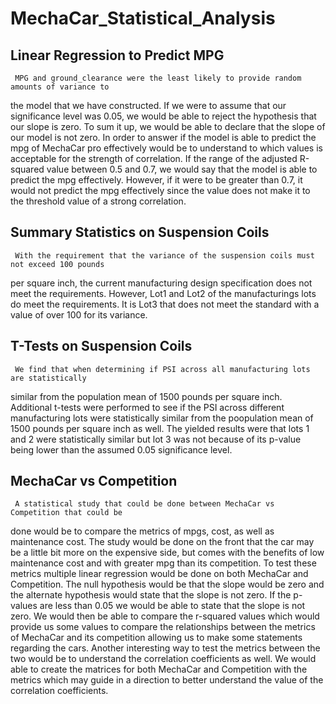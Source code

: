 # MechaCar_Statistical_Analysis

## Linear Regression to Predict MPG
     MPG and ground_clearance were the least likely to provide random amounts of variance to
the model that we have constructed. If we were to assume that our significance level was 0.05,
we would be able to reject the hypothesis that our slope is zero. To sum it up, we would be
able to declare that the slope of our model is not zero. In order to answer if the model is
able to predict the mpg of MechaCar pro effectively would be to understand to which values
is acceptable for the strength of correlation. If the range of the adjusted R-squared value
between 0.5 and 0.7, we would say that the model is able to predict the mpg effectively.
However, if it were to be greater than 0.7, it would not predict the mpg effectively since
the value does not make it to the threshold value of a strong correlation.

## Summary Statistics on Suspension Coils
     With the requirement that the variance of the suspension coils must not exceed 100 pounds
per square inch, the current manufacturing design specification does not meet the requirements.
However, Lot1 and Lot2 of the manufacturings lots do meet the requirements. It is Lot3 that
does not meet the standard with a value of over 100 for its variance.

## T-Tests on Suspension Coils
     We find that when determining if PSI across all manufacturing lots are statistically
similar from the population mean of 1500 pounds per square inch. Additional t-tests were
performed to see if the PSI across different manufacturing lots were statistically similar
from the poopulation mean of 1500 pounds per square inch as well. The yielded results were
that lots 1 and 2 were statistically similar but lot 3 was not because of its p-value being
lower than the assumed 0.05 significance level. 

## MechaCar vs Competition
     A statistical study that could be done between MechaCar vs Competition that could be
done would be to compare the metrics of mpgs, cost, as well as maintenance cost. The study
would be done on the front that the car may be a little bit more on the expensive side, but
comes with the benefits of low maintenance cost and with greater mpg than its competition.
To test these metrics multiple linear regression would be done on both MechaCar and Competition.
The null hypothesis would be that the slope would be zero and the alternate hypothesis would
state that the slope is not zero. If the p-values are less than 0.05 we would be able to state
that the slope is not zero. We would then be able to compare the r-squared values which would
provide us some values to compare the relationships between the metrics of MechaCar and its
competition allowing us to make some statements regarding the cars. Another interesting way
to test the metrics between the two would be to understand the correlation coefficients as well.
We would able to create the matrices for both MechaCar and Competition with the metrics which
may guide in a direction to better understand the value of the correlation coefficients.